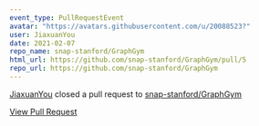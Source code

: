 ```yaml
---
event_type: PullRequestEvent
avatar: "https://avatars.githubusercontent.com/u/20088523?"
user: JiaxuanYou
date: 2021-02-07
repo_name: snap-stanford/GraphGym
html_url: https://github.com/snap-stanford/GraphGym/pull/5
repo_url: https://github.com/snap-stanford/GraphGym
---
```


<a href='https://github.com/JiaxuanYou' target='_blank'>JiaxuanYou</a> closed a pull request to <a href='https://github.com/snap-stanford/GraphGym' target='_blank'>snap-stanford/GraphGym</a>

<a href='https://github.com/snap-stanford/GraphGym/pull/5' target='_blank'>View Pull Request</a>